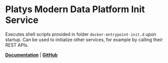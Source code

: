 # Platys Modern Data Platform Init Service

Executes shell scripts provided in folder `docker-entrypoint-init.d` upon startup. Can be used to initialize other services, for example by calling their REST APIs.

**[Documentation](https://github.com/trivadispf/docker-platys-mdp-init)** | **[GitHub](https://github.com/trivadispf/docker-platys-mdp-init)**